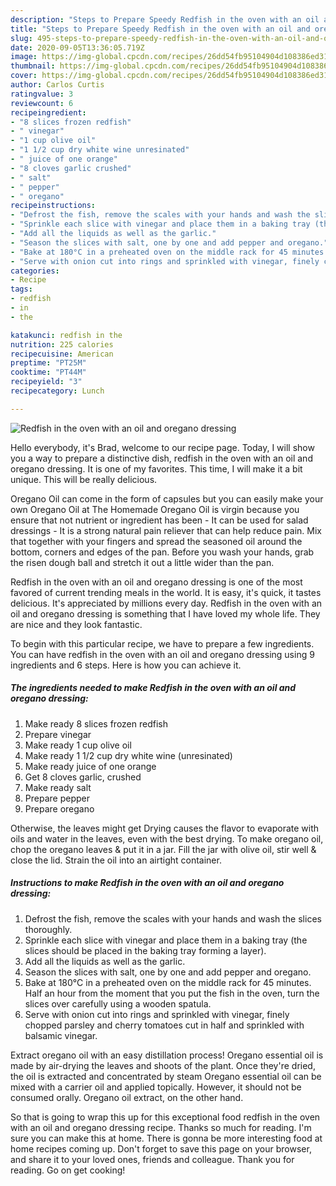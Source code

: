 ```yaml
---
description: "Steps to Prepare Speedy Redfish in the oven with an oil and oregano dressing"
title: "Steps to Prepare Speedy Redfish in the oven with an oil and oregano dressing"
slug: 495-steps-to-prepare-speedy-redfish-in-the-oven-with-an-oil-and-oregano-dressing
date: 2020-09-05T13:36:05.719Z
image: https://img-global.cpcdn.com/recipes/26dd54fb95104904d108386ed31f1198/751x532cq70/redfish-in-the-oven-with-an-oil-and-oregano-dressing-recipe-main-photo.jpg
thumbnail: https://img-global.cpcdn.com/recipes/26dd54fb95104904d108386ed31f1198/751x532cq70/redfish-in-the-oven-with-an-oil-and-oregano-dressing-recipe-main-photo.jpg
cover: https://img-global.cpcdn.com/recipes/26dd54fb95104904d108386ed31f1198/751x532cq70/redfish-in-the-oven-with-an-oil-and-oregano-dressing-recipe-main-photo.jpg
author: Carlos Curtis
ratingvalue: 3
reviewcount: 6
recipeingredient:
- "8 slices frozen redfish"
- " vinegar"
- "1 cup olive oil"
- "1 1/2 cup dry white wine unresinated"
- " juice of one orange"
- "8 cloves garlic crushed"
- " salt"
- " pepper"
- " oregano"
recipeinstructions:
- "Defrost the fish, remove the scales with your hands and wash the slices thoroughly."
- "Sprinkle each slice with vinegar and place them in a baking tray (the slices should be placed in the baking tray forming a layer)."
- "Add all the liquids as well as the garlic."
- "Season the slices with salt, one by one and add pepper and oregano."
- "Bake at 180°C in a preheated oven on the middle rack for 45 minutes. Half an hour from the moment that you put the fish in the oven, turn the slices over carefully using a wooden spatula."
- "Serve with onion cut into rings and sprinkled with vinegar, finely chopped parsley and cherry tomatoes cut in half and sprinkled with balsamic vinegar."
categories:
- Recipe
tags:
- redfish
- in
- the

katakunci: redfish in the 
nutrition: 225 calories
recipecuisine: American
preptime: "PT25M"
cooktime: "PT44M"
recipeyield: "3"
recipecategory: Lunch

---
```



![Redfish in the oven with an oil and oregano dressing](https://img-global.cpcdn.com/recipes/26dd54fb95104904d108386ed31f1198/751x532cq70/redfish-in-the-oven-with-an-oil-and-oregano-dressing-recipe-main-photo.jpg)

Hello everybody, it's Brad, welcome to our recipe page. Today, I will show you a way to prepare a distinctive dish, redfish in the oven with an oil and oregano dressing. It is one of my favorites. This time, I will make it a bit unique. This will be really delicious.

Oregano Oil can come in the form of capsules but you can easily make your own Oregano Oil at The Homemade Oregano Oil is virgin because you ensure that not nutrient or ingredient has been - It can be used for salad dressings - It is a strong natural pain reliever that can help reduce pain. Mix that together with your fingers and spread the seasoned oil around the bottom, corners and edges of the pan. Before you wash your hands, grab the risen dough ball and stretch it out a little wider than the pan.

Redfish in the oven with an oil and oregano dressing is one of the most favored of current trending meals in the world. It is easy, it's quick, it tastes delicious. It's appreciated by millions every day. Redfish in the oven with an oil and oregano dressing is something that I have loved my whole life. They are nice and they look fantastic.


To begin with this particular recipe, we have to prepare a few ingredients. You can have redfish in the oven with an oil and oregano dressing using 9 ingredients and 6 steps. Here is how you can achieve it.

<!--inarticleads1-->

##### The ingredients needed to make Redfish in the oven with an oil and oregano dressing:

1. Make ready 8 slices frozen redfish
1. Prepare  vinegar
1. Make ready 1 cup olive oil
1. Make ready 1 1/2 cup dry white wine (unresinated)
1. Make ready  juice of one orange
1. Get 8 cloves garlic, crushed
1. Make ready  salt
1. Prepare  pepper
1. Prepare  oregano


Otherwise, the leaves might get Drying causes the flavor to evaporate with oils and water in the leaves, even with the best drying. To make oregano oil, chop the oregano leaves &amp; put it in a jar. Fill the jar with olive oil, stir well &amp; close the lid. Strain the oil into an airtight container. 

<!--inarticleads2-->

##### Instructions to make Redfish in the oven with an oil and oregano dressing:

1. Defrost the fish, remove the scales with your hands and wash the slices thoroughly.
1. Sprinkle each slice with vinegar and place them in a baking tray (the slices should be placed in the baking tray forming a layer).
1. Add all the liquids as well as the garlic.
1. Season the slices with salt, one by one and add pepper and oregano.
1. Bake at 180°C in a preheated oven on the middle rack for 45 minutes. Half an hour from the moment that you put the fish in the oven, turn the slices over carefully using a wooden spatula.
1. Serve with onion cut into rings and sprinkled with vinegar, finely chopped parsley and cherry tomatoes cut in half and sprinkled with balsamic vinegar.


Extract oregano oil with an easy distillation process! Oregano essential oil is made by air-drying the leaves and shoots of the plant. Once they&#39;re dried, the oil is extracted and concentrated by steam Oregano essential oil can be mixed with a carrier oil and applied topically. However, it should not be consumed orally. Oregano oil extract, on the other hand. 

So that is going to wrap this up for this exceptional food redfish in the oven with an oil and oregano dressing recipe. Thanks so much for reading. I'm sure you can make this at home. There is gonna be more interesting food at home recipes coming up. Don't forget to save this page on your browser, and share it to your loved ones, friends and colleague. Thank you for reading. Go on get cooking!
